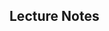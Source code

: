 ## Lecture Notes

[comment]: # (Bulleted list of each item to cover during the lecture. Very high level. Details about the lecture are found in the lesson plan. Think of this as a bullet list an instructor can print out to make sure they hit all the details they need to during their lecture. Its a cheat sheet outline for the lecture.)